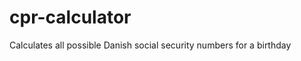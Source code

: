 cpr-calculator
==============

Calculates all possible Danish social security numbers for a birthday
